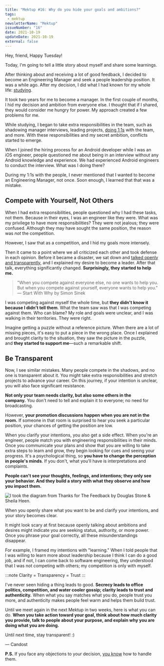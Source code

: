 ```yaml
---
title: "Mektup #16: Why do you hide your goals and ambitions?"
tags:
 - mektup
newsletterName: "Mektup"
issueNumber: "16"
date: 2021-10-19
updateDate: 2021-10-19
external: false
---
```


Hey, friend, Happy Tuesday!

Today, I'm going to tell a little story about myself and share some learnings.

After thinking about and receiving a lot of good feedback, I decided to become an Engineering Manager and seek a people leadership position. It was a while ago. After my decision, I did what I had known for my whole life: [studying](/studying-and-learning-leadership/).

It took two years for me to become a manager. In the first couple of months, I hid my decision and ambition from everyone else. I thought that if I shared, they would consider me hungry for power. My approach created a few problems for me.

While studying, I began to take extra responsibilities in the team, such as shadowing manager interviews, leading projects, [doing 1:1s](/effective-1-1-meetings-one-on-one-meeting-template/) with the team, and more. With these responsibilities and my secret ambition, conflicts started to emerge.

When I joined the hiring process for an Android developer while I was an iOS engineer, people questioned me about being in an interview without any Android knowledge and experience. We had experienced Android engineers to conduct the interview. What was I doing there?

During my 1:1s with the people, I never mentioned that I wanted to become an Engineering Manager, not once. Soon enough, I learned that that was a mistake.

## Compete with Yourself, Not Others

When I had extra responsibilities, people questioned why I had these tasks, not them. Because in their eyes, I was an engineer like they were. What was my privilege to have more responsibilities? They were not jealous; they were confused. Although they may have sought the same position, the reason was _not_ the competition.

However, I saw that as a competition, and I hid my goals more intensely.

Then it came to a point where we all criticized each other and took defense in each opinion. Before it became a disaster, we sat down and [talked openly and transparently](/explicit-disagreement-is-better-than-implicit-misunderstanding/), and I explained my desire to become a leader. After that talk, everything significantly changed. **Surprisingly, they started to help me.**

> "When you compete against everyone else, no one wants to help you. But when you compete against yourself, everyone wants to help you." — Start With Why by Simon Sinek

I was competing against myself the whole time, but **they didn't know it because I didn't tell them**. What the team saw was that I was competing against them. Who can blame? My role and goals were unclear, and I was walking in their territories. They were right.

Imagine getting a puzzle without a reference picture. When there are a lot of missing pieces, it's easy to put a piece in the wrong place. Once I explained and brought clarity to the situation, they saw the picture in the puzzle, and **they started to support me**—such a remarkable shift.

## Be Transparent

Now, I see similar mistakes. Many people compete in the shadows, and no one is transparent about it. You might take extra responsibilities and stretch projects to advance your career. On this journey, if your intention is unclear, you will also face significant resistance.

**Not only your team needs clarity, but also some others in the company.** You don't need to tell and explain it to everyone; no need for broadcasting.

However, **your promotion discussions happen when you are not in the room.** If someone in that room is surprised to hear you seek a particular position, your chances of getting the position are low.

When you clarify your intentions, you also get a side effect. When you're an engineer, people match you with engineering responsibilities in their minds. Once you communicate your plans and show that you are willing to take extra steps to learn and grow, they begin looking for cues and seeing your progress. It's a psychological thing, so **you have to change the perception in people's minds**. If you don't, what you'll have is interpretations and complaints.

**People can't see your thoughts, feelings, and intentions; they only see your behavior. And they build a story with what they observe and how you impact them.**

![I took the diagram from Thanks for The Feedback by Douglas Stone & Sheila Heen.](/images/content/newsletter/perspective-diagram.png)

When you openly share what you want to be and clarify your intentions, and your story becomes clear.

It might look scary at first because openly talking about ambitions and desires might indicate you are seeking status, authority, or more power. Once you phrase your goal correctly, all these misunderstandings disappear.

For example, I framed my intentions with "learning." When I told people that I was willing to learn more about leadership because I think I can do a good job, and if not, I can come back to software engineering, they understood that I was not competing with others; my competition is only with myself.

:::note
Clarity = Transparency = Trust
:::

I've never seen hiding a thing leads to good. **Secrecy leads to office politics, competition, and water cooler gossip; clarity leads to trust and authenticity.** When what you say matches what you do, people trust you more, and authenticity makes people feel warm and helps them build trust.

Until we meet again in the next Mektup in two weeks, here is what you can do. **When you take action toward your goal, think about how much clarity you provide, talk to people about your purpose, and explain why you are doing what you are doing.**

Until next time, stay transparent! :)

— Candost

**P.S.** If you face any objections to your decision, [you know](/how-to-handle-and-overcome-objections-to-your-proposal-at-work/) how to handle them.​
